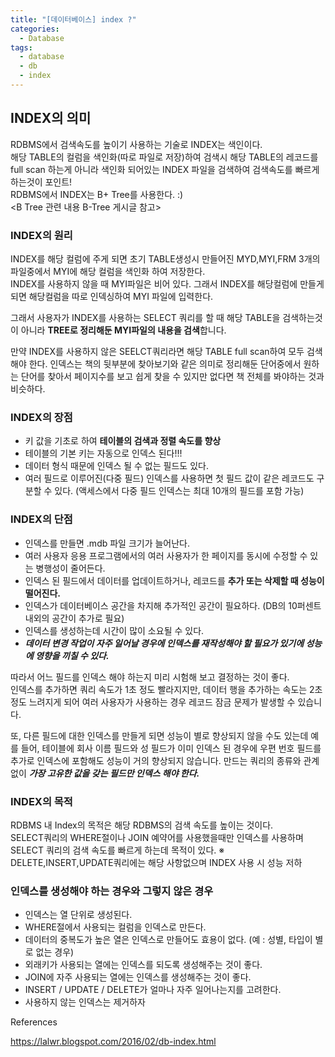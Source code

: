 ```yaml
---
title: "[데이터베이스] index ?"
categories:
  - Database
tags:
  - database
  - db
  - index
---
```


## INDEX의 의미
RDBMS에서 검색속도를 높이기 사용하는 기술로 INDEX는 색인이다.  
해당 TABLE의 컬럼을 색인화(따로 파일로 저장)하여 검색시 해당 TABLE의 레코드를 full scan 하는게 아니라 색인화 되어있는 INDEX 파일을 검색하여 검색속도를 빠르게 하는것이 포인트!  
RDBMS에서 INDEX는 B+ Tree를 사용한다. :)  
<B Tree 관련 내용 B-Tree 게시글 참고>  

### INDEX의 원리  
INDEX를 해당 컬럼에 주게 되면 초기 TABLE생성시 만들어진 MYD,MYI,FRM 3개의 파일중에서 MYI에 해당 컬럼을 색인화 하여 저장한다.  
INDEX를 사용하지 않을 때 MYI파일은 비어 있다. 그래서 INDEX를 해당컬럼에 만들게 되면 해당컬럼을 따로 인덱싱하여 MYI 파일에 입력한다.  

그래서 사용자가 INDEX를 사용하는 SELECT 쿼리를 할 때 해당 TABLE을 검색하는것이 아니라 **TREE로 정리해둔 MYI파일의 내용을 검색**합니다.  

만약 INDEX를 사용하지 않은 SEELCT쿼리라면 해당 TABLE full scan하여 모두 검색해야 한다. 인덱스는 책의 뒷부분에 찾아보기와 같은 의미로 정리해둔 단어중에서 원하는 단어를 찾아서 페이지수를 보고 쉽게 찾을 수 있지만 없다면 책 전체를 봐야하는 것과 비슷하다.  

### INDEX의 장점
- 키 값을 기초로 하여 **테이블의 검색과 정렬 속도를 향상**  
- 테이블의 기본 키는 자동으로 인덱스 된다!!!  
- 데이터 형식 때문에 인덱스 될 수 없는 필드도 있다.
- 여러 필드로 이루어진(다중 필드) 인덱스를 사용하면 첫 필드 값이 같은 레코드도 구분할 수 있다. (액세스에서 다중 필드 인덱스는 최대 10개의 필드를 포함 가능)  

### INDEX의 단점
- 인덱스를 만들면 .mdb 파일 크기가 늘어난다.  
- 여러 사용자 응용 프로그램에서의 여러 사용자가 한 페이지를 동시에 수정할 수 있는 병행성이 줄어든다.  
- 인덱스 된 필드에서 데이터를 업데이트하거나, 레코드를 **추가 또는 삭제할 때 성능이 떨어진다.**  
- 인덱스가 데이터베이스 공간을 차지해 추가적인 공간이 필요하다. (DB의 10퍼센트 내외의 공간이 추가로 필요)
- 인덱스를 생성하는데 시간이 많이 소요될 수 있다.
- ***데이터 변경 작업이 자주 일어날 경우에 인덱스를 재작성해야 할 필요가 있기에 성능에 영향을 끼칠 수 있다.***

따라서 어느 필드를 인덱스 해야 하는지 미리 시험해 보고 결정하는 것이 좋다.  
인덱스를 추가하면 쿼리 속도가 1초 정도 빨라지지만, 데이터 행을 추가하는 속도는 2초 정도 느려지게 되어 여러 사용자가 사용하는 경우 레코드 잠금 문제가 발생할 수 있습니다.

또, 다른 필드에 대한 인덱스를 만들게 되면 성능이 별로 향상되지 않을 수도 있는데 예를 들어, 테이블에 회사 이름 필드와 성 필드가 이미 인덱스 된 경우에 우편 번호 필드를 추가로 인덱스에 포함해도 성능이 거의 향상되지 않습니다. 만드는 쿼리의 종류와 관계 없이 ***가장 고유한 값을 갖는 필드만 인덱스 해야 한다.***

### INDEX의 목적
RDBMS 내 Index의 목적은 해당 RDBMS의 검색 속도를 높이는 것이다.  
SELECT쿼리의 WHERE절이나 JOIN 예약어를 사용했을때만 인덱스를 사용하며 SELECT 쿼리의 검색 속도를 빠르게 하는데 목적이 있다.
※ DELETE,INSERT,UPDATE쿼리에는 해당 사항없으며 INDEX 사용 시 성능 저하  

### 인덱스를 생성해야 하는 경우와 그렇지 않은 경우
- 인덱스는 열 단위로 생성된다.
- WHERE절에서 사용되는 컬럼을 인덱스로 만든다.
- 데이터의 중복도가 높은 열은 인덱스로 만들어도 효용이 없다. (예 : 성별, 타입이 별로 없는 경우)
- 외래키가 사용되는 열에는 인덱스를 되도록 생성해주는 것이 좋다.
- JOIN에 자주 사용되는 열에는 인덱스를 생성해주는 것이 좋다.
- INSERT / UPDATE / DELETE가 얼마나 자주 일어나는지를 고려한다.
- 사용하지 않는 인덱스는 제거하자





References  

https://lalwr.blogspot.com/2016/02/db-index.html

